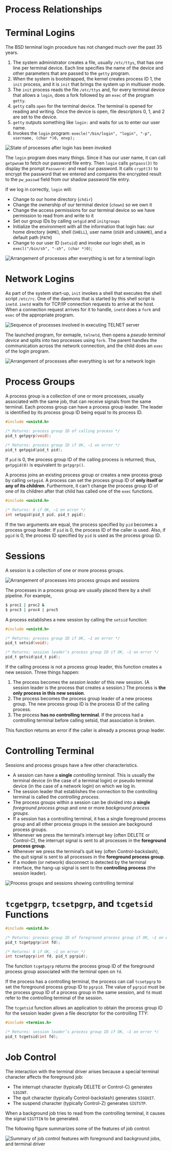 Process Relationships
=====================

# Terminal Logins

The BSD terminal login procedure has not changed much over the past 35 years.

1. The system administrator creates a file, usually `/etc/ttys`, that has one line per terminal device. Each line specifies the name of the device and other parameters that are passed to the `getty` program.
2. When the system is bootstrapped, the kernel creates process ID 1, the `init` process, and it is `init` that brings the system up in multiuser mode.
3. The `init` process reads the file `/etc/ttys` and, for every terminal device that allows a `login`, does a fork followed by an `exec` of the program `getty`.
4. `getty` calls `open` for the terminal device. The terminal is opened for reading and writing. Once the device is open, file descriptors 0, 1, and 2 are set to the device.
5. `getty` outputs something like `login:` and waits for us to enter our user name.
6. Invokes the `login` program: `execle("/bin/login", "login", "-p", username, (char *)0, envp);`

![State of processes after login has been invoked](http://i.imgur.com/bFhHjAm.png)

The `login` program does many things. Since it has our user name, it can call `getpwnam` to fetch our password file entry. Then `login` calls `getpass(3)` to display the prompt `Password:` and read our password. It calls `crypt(3)` to encrypt the password that we entered and compares the encrypted result to the `pw_passwd` field from our shadow password file entry.

If we log in correctly, `login` will:

- Change to our home directory (`chdir`)
- Change the ownership of our terminal device (`chown`) so we own it
- Change the access permissions for our terminal device so we have permission to read from and write to it
- Set our group IDs by calling `setgid` and `initgroups`
- Initialize the environment with all the information that login has: our home directory (`HOME`), shell (`SHELL`), user name (`USER` and `LOGNAME`), and a default path (`PATH`)
- Change to our user ID (`setuid`) and invoke our login shell, as in `execl("/bin/sh", "-sh", (char *)0)`;

![Arrangement of processes after everything is set for a terminal login](http://i.imgur.com/Yjc4y76.png)

# Network Logins

As part of the system start-up, `init` invokes a shell that executes the shell script `/etc/rc`. One of the daemons that is started by this shell script is `inetd`. `inetd` waits for TCP/IP connection requests to arrive at the host. When a connection request arrives for it to handle, `inetd` does a `fork` and `exec` of the appropriate program.

![Sequence of processes involved in executing TELNET server](http://i.imgur.com/91zu9hJ.png)

The launched program, for exmaple, `telnetd`, then opens a *pseudo terminal device* and splits into two processes using `fork`. The parent handles the communication across the network connection, and the child does an `exec` of the login program.

![Arrangement of processes after everything is set for a network login](http://i.imgur.com/ivf6gjp.png)

# Process Groups

A process group is a collection of one or more processes, usually associated with the same job, that can receive signals from the same terminal. Each process group can have a process group leader. The leader is identified by its process group ID being equal to its process ID.

```c
#include <unistd.h>

/* Returns: process group ID of calling process */
pid_t getpgrp(void);

/* Returns: process group ID if OK, −1 on error */
pid_t getpgid(pid_t pid);
```

If `pid` is 0, the process group ID of the calling process is returned; thus, `getpgid(0)` is equivalent to `getpgrp()`.

A process joins an existing process group or creates a new process group by calling `setpgid`. A process can set the process group ID of **only itself or any of its children**. Furthermore, it can’t change the process group ID of one of its children after that child has called one of the `exec` functions.

```c
#include <unistd.h>

/* Returns: 0 if OK, −1 on error */
int setpgid(pid_t pid, pid_t pgid);
```

If the two arguments are equal, the process specified by `pid` becomes a process group leader. If `pid` is 0, the process ID of the caller is used. Also, if `pgid` is 0, the process ID specified by `pid` is used as the process group ID.

# Sessions

A session is a collection of one or more process groups.

![Arrangement of processes into process groups and sessions](http://i.imgur.com/Owb3jEq.png)

The processes in a process group are usually placed there by a shell pipeline. For example,

```bash
$ proc1 | proc2 &
$ proc3 | proc4 | proc5
```

A process establishes a new session by calling the `setsid` function:

```c
#include <unistd.h>

/* Returns: process group ID if OK, −1 on error */
pid_t setsid(void);

/* Returns: session leader’s process group ID if OK, −1 on error */
pid_t getsid(pid_t pid);
```

If the calling process is not a process group leader, this function creates a new session. Three things happen:


1. The process becomes the *session leader* of this new session. (A session leader is the process that creates a session.) The process is **the only process in this new session**.
2. The process becomes the process group leader of a new process group. The new process group ID is the process ID of the calling process.
3. The process **has no controlling terminal**. If the process had a controlling terminal before calling setsid, that association is broken.

This function returns an error if the caller is already a process group leader.

# Controlling Terminal

Sessions and process groups have a few other characteristics.

- A session can have a **single** *controlling terminal*. This is usually the terminal device (in the case of a terminal login) or pseudo terminal device (in the case of a network login) on which we log in.
- The session leader that establishes the connection to the controlling terminal is called the *controlling process*.
- The process groups within a session can be divided into a **single** *foreground process group* and one or more *background process groups*.
- If a session has a controlling terminal, it has a single foreground process group and all other process groups in the session are background process groups.
- Whenever we press the terminal’s interrupt key (often DELETE or Control-C), the interrupt signal is sent to all processes in the **foreground process group**.
- Whenever we press the terminal’s quit key (often Control-backslash), the quit signal is sent to all processes in the **foreground process group**.
- If a modem (or network) disconnect is detected by the terminal interface, the hang-up signal is sent to the **controlling process** (the session leader).

![Process groups and sessions showing controlling terminal](http://i.imgur.com/RNiMTv5.png)

# `tcgetpgrp`, `tcsetpgrp`, and `tcgetsid` Functions

```c
#include <unistd.h>

/* Returns: process group ID of foreground process group if OK, −1 on error */
pid_t tcgetpgrp(int fd);

/* Returns: 0 if OK, −1 on error */
int tcsetpgrp(int fd, pid_t pgrpid);
```

The function `tcgetpgrp` returns the process group ID of the foreground process group associated with the terminal open on `fd`.

If the process has a controlling terminal, the process can call `tcsetpgrp` to set the foreground process group ID to `pgrpid`. The value of `pgrpid` must be the process group ID of a process group in the same session, and `fd` must refer to the controlling terminal of the session.

The `tcgetsid` function allows an application to obtain the process group ID for the session leader given a file descriptor for the controlling TTY:

```c
#include <termios.h>

/* Returns: session leader’s process group ID if OK, −1 on error */
pid_t tcgetsid(int fd);
```

# Job Control

The interaction with the terminal driver arises because a special terminal character affects the foreground job:

- The interrupt character (typically DELETE or Control-C) generates `SIGINT`.
- The quit character (typically Control-backslash) generates `SIGQUIT`.
- The suspend character (typically Control-Z) generates `SIGTSTP`.

When a background job tries to read from the controlling terminal, it causes the signal `SIGTTIN` to be generated.

The following figure summarizes some of the features of job control:

![Summary of job control features with foreground and background jobs, and terminal driver](http://i.imgur.com/MFkouc6.png)
